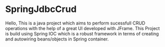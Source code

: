 # SpringJdbcCrud

Hello,
This is a java project which aims to perform sucessfull CRUD operations with the help of a great UI developed with JFrame.
This Project is build using Spring IOC which is a robust framework in terms of creating and autowiring beans/objects in Spring container.